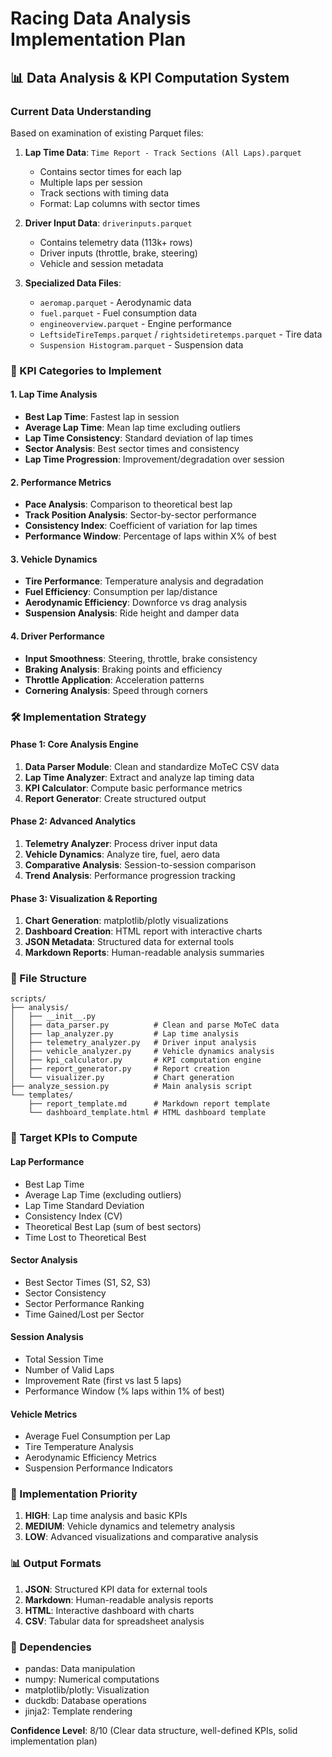 # Racing Data Analysis Implementation Plan

## 📊 Data Analysis & KPI Computation System

### Current Data Understanding
Based on examination of existing Parquet files:

1. **Lap Time Data**: `Time Report - Track Sections (All Laps).parquet`
   - Contains sector times for each lap
   - Multiple laps per session
   - Track sections with timing data
   - Format: Lap columns with sector times

2. **Driver Input Data**: `driverinputs.parquet`
   - Contains telemetry data (113k+ rows)
   - Driver inputs (throttle, brake, steering)
   - Vehicle and session metadata

3. **Specialized Data Files**:
   - `aeromap.parquet` - Aerodynamic data
   - `fuel.parquet` - Fuel consumption data
   - `engineoverview.parquet` - Engine performance
   - `LeftsideTireTemps.parquet` / `rightsidetiretemps.parquet` - Tire data
   - `Suspension Histogram.parquet` - Suspension data

### 🎯 KPI Categories to Implement

#### 1. **Lap Time Analysis**
- **Best Lap Time**: Fastest lap in session
- **Average Lap Time**: Mean lap time excluding outliers
- **Lap Time Consistency**: Standard deviation of lap times
- **Sector Analysis**: Best sector times and consistency
- **Lap Time Progression**: Improvement/degradation over session

#### 2. **Performance Metrics**
- **Pace Analysis**: Comparison to theoretical best lap
- **Track Position Analysis**: Sector-by-sector performance
- **Consistency Index**: Coefficient of variation for lap times
- **Performance Window**: Percentage of laps within X% of best

#### 3. **Vehicle Dynamics**
- **Tire Performance**: Temperature analysis and degradation
- **Fuel Efficiency**: Consumption per lap/distance
- **Aerodynamic Efficiency**: Downforce vs drag analysis
- **Suspension Analysis**: Ride height and damper data

#### 4. **Driver Performance**
- **Input Smoothness**: Steering, throttle, brake consistency
- **Braking Analysis**: Braking points and efficiency
- **Throttle Application**: Acceleration patterns
- **Cornering Analysis**: Speed through corners

### 🛠️ Implementation Strategy

#### Phase 1: Core Analysis Engine
1. **Data Parser Module**: Clean and standardize MoTeC CSV data
2. **Lap Time Analyzer**: Extract and analyze lap timing data
3. **KPI Calculator**: Compute basic performance metrics
4. **Report Generator**: Create structured output

#### Phase 2: Advanced Analytics
1. **Telemetry Analyzer**: Process driver input data
2. **Vehicle Dynamics**: Analyze tire, fuel, aero data
3. **Comparative Analysis**: Session-to-session comparison
4. **Trend Analysis**: Performance progression tracking

#### Phase 3: Visualization & Reporting
1. **Chart Generation**: matplotlib/plotly visualizations
2. **Dashboard Creation**: HTML report with interactive charts
3. **JSON Metadata**: Structured data for external tools
4. **Markdown Reports**: Human-readable analysis summaries

### 📁 File Structure
```
scripts/
├── analysis/
│   ├── __init__.py
│   ├── data_parser.py          # Clean and parse MoTeC data
│   ├── lap_analyzer.py         # Lap time analysis
│   ├── telemetry_analyzer.py   # Driver input analysis
│   ├── vehicle_analyzer.py     # Vehicle dynamics analysis
│   ├── kpi_calculator.py       # KPI computation engine
│   ├── report_generator.py     # Report creation
│   └── visualizer.py           # Chart generation
├── analyze_session.py          # Main analysis script
└── templates/
    ├── report_template.md      # Markdown report template
    └── dashboard_template.html # HTML dashboard template
```

### 🎯 Target KPIs to Compute

#### Lap Performance
- Best Lap Time
- Average Lap Time (excluding outliers)
- Lap Time Standard Deviation
- Consistency Index (CV)
- Theoretical Best Lap (sum of best sectors)
- Time Lost to Theoretical Best

#### Sector Analysis
- Best Sector Times (S1, S2, S3)
- Sector Consistency
- Sector Performance Ranking
- Time Gained/Lost per Sector

#### Session Analysis
- Total Session Time
- Number of Valid Laps
- Improvement Rate (first vs last 5 laps)
- Performance Window (% laps within 1% of best)

#### Vehicle Metrics
- Average Fuel Consumption per Lap
- Tire Temperature Analysis
- Aerodynamic Efficiency Metrics
- Suspension Performance Indicators

### 🚀 Implementation Priority

1. **HIGH**: Lap time analysis and basic KPIs
2. **MEDIUM**: Vehicle dynamics and telemetry analysis
3. **LOW**: Advanced visualizations and comparative analysis

### 📊 Output Formats

1. **JSON**: Structured KPI data for external tools
2. **Markdown**: Human-readable analysis reports
3. **HTML**: Interactive dashboard with charts
4. **CSV**: Tabular data for spreadsheet analysis

### 🔧 Dependencies
- pandas: Data manipulation
- numpy: Numerical computations
- matplotlib/plotly: Visualization
- duckdb: Database operations
- jinja2: Template rendering

**Confidence Level**: 8/10 (Clear data structure, well-defined KPIs, solid implementation plan)
